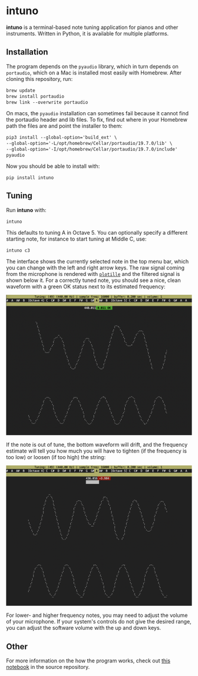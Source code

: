 # intuno
**intuno** is a terminal-based note tuning application for pianos and other instruments.  Written in Python, it is available for multiple platforms.

## Installation

The program depends on the `pyaudio` library, which in turn depends on `portaudio`, which on a Mac is installed most easily with Homebrew. After cloning this repository, run:

```
brew update
brew install portaudio
brew link --overwrite portaudio
```

On macs, the `pyaudio` installation can sometimes fail because it cannot find the portaudio header and lib files.  To fix, find out where in your Homebrew path the files are and point the installer to them:

```
pip3 install --global-option='build_ext' \
--global-option='-L/opt/homebrew/Cellar/portaudio/19.7.0/lib' \
--global-option='-I/opt/homebrew/Cellar/portaudio/19.7.0/include' pyaudio
```

Now you should be able to install with:

```
pip install intuno
```

## Tuning

Run **intuno** with:

```
intuno
```

This defaults to tuning A in Octave 5.  You can optionally specify a different starting note, for instance to start tuning at Middle C, use:

```
intuno c3
```

The interface shows the currently selected note in the top menu bar, which you can change with the left and right arrow keys.  The raw signal coming from the microphone is rendered with [`plotille`](https://github.com/tammoippen/plotille) and the filtered signal is shown below it.  For a correctly tuned note, you should see a nice, clean waveform with a green OK status next to its estimated frequency:

![OK](resources/screenshot-accurate.png)

If the note is out of tune, the bottom waveform will drift, and the frequency estimate will tell you how much you will have to tighten (if the frequency is too low) or loosen (if too high) the string:

![Off](resources/screenshot-off.png)

For lower- and higher frequency notes, you may need to adjust the volume of your microphone.  If your system's controls do not give the desired range, you can adjust the software volume with the up and down keys.

## Other

For more information on the how the program works, check out [this notebook](https://github.com/loukad/intuno/docs/tuning.html) in the source repository.

